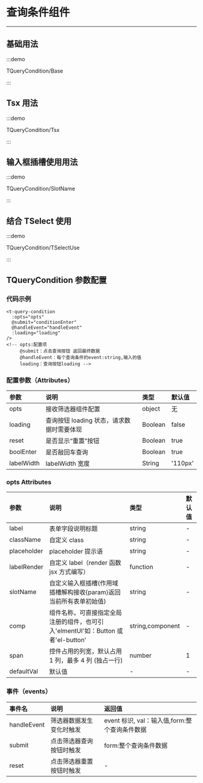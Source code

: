 # 查询条件组件

---

## 基础用法

:::demo

TQueryCondition/Base

:::

## Tsx 用法

:::demo

TQueryCondition/Tsx

:::

## 输入框插槽使用用法

:::demo

TQueryCondition/SlotName

:::

## 结合 TSelect 使用

:::demo

TQueryCondition/TSelectUse

:::

## TQueryCondition 参数配置

### 代码示例

```vue
<t-query-condition
  :opts="opts"
  @submit="conditionEnter"
  @handleEvent="handleEvent"
  :loading="loading"
/>
<!-- opts:配置项
     @submit：点击查询按钮 返回最终数据
     @handleEvent：每个查询条件的event:string,输入的值
     loading：查询按钮loading -->
```

### 配置参数（Attributes）

| 参数       | 说明                                      | 类型    | 默认值  |
| :--------- | :---------------------------------------- | :------ | :------ |
| opts       | 接收筛选器组件配置                        | object  | 无      |
| loading    | 查询按钮 loading 状态，请求数据时需要体现 | Boolean | false   |
| reset      | 是否显示“重置”按钮                        | Boolean | true    |
| boolEnter  | 是否敲回车查询                            | Boolean | true    |
| labelWidth | labelWidth 宽度                           | String  | '110px' |

### opts Attributes

| 参数 | 说明 | 类型 | 默认值 |
| :-- | :-- | :-- | :-- |
| label | 表单字段说明标题 | string | - |
| className | 自定义 class | string | - |
| placeholder | placeholder 提示语 | string | - |
| labelRender | 自定义 label（render 函数 jsx 方式编写） | function | - |
| slotName | 自定义输入框插槽(作用域插槽解构接收{param}返回当前所有表单初始值) | string | - |
| comp | 组件名称，可直接指定全局注册的组件，也可引入'elmentUI'如：Button 或者'el-button' | string,component | - |
| span | 控件占用的列宽，默认占用 1 列，最多 4 列 (独占一行) | number | 1 |
| defaultVal | 默认值 | - | - |

### 事件（events）

| 事件名 | 说明 | 返回值 |
| :-- | :-- | :-- |
| handleEvent | 筛选器数据发生变化时触发 | event 标识, val：输入值,form:整个查询条件数据 |
| submit | 点击筛选器查询按钮时触发 | form:整个查询条件数据 |
| reset | 点击筛选器重置按钮时触发 | - |
